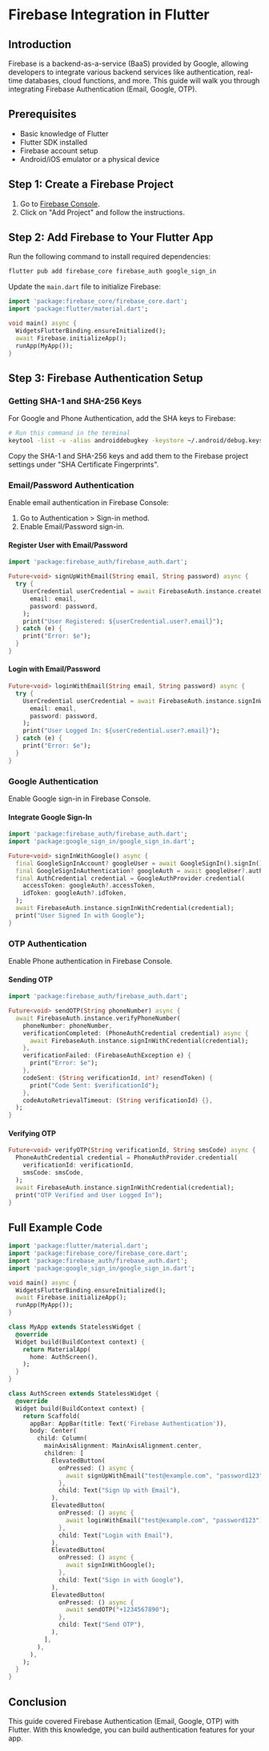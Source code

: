# Firebase Integration in Flutter

## Introduction

Firebase is a backend-as-a-service (BaaS) provided by Google, allowing developers to integrate various backend services like authentication, real-time databases, cloud functions, and more. This guide will walk you through integrating Firebase Authentication (Email, Google, OTP).

## Prerequisites

- Basic knowledge of Flutter
- Flutter SDK installed
- Firebase account setup
- Android/iOS emulator or a physical device

## Step 1: Create a Firebase Project

1. Go to [Firebase Console](https://console.firebase.google.com/).
2. Click on "Add Project" and follow the instructions.

## Step 2: Add Firebase to Your Flutter App

Run the following command to install required dependencies:

```sh
flutter pub add firebase_core firebase_auth google_sign_in
```

Update the `main.dart` file to initialize Firebase:

```dart
import 'package:firebase_core/firebase_core.dart';
import 'package:flutter/material.dart';

void main() async {
  WidgetsFlutterBinding.ensureInitialized();
  await Firebase.initializeApp();
  runApp(MyApp());
}
```

## Step 3: Firebase Authentication Setup

### Getting SHA-1 and SHA-256 Keys

For Google and Phone Authentication, add the SHA keys to Firebase:

```sh
# Run this command in the terminal
keytool -list -v -alias androiddebugkey -keystore ~/.android/debug.keystore -storepass android -keypass android
```

Copy the SHA-1 and SHA-256 keys and add them to the Firebase project settings under "SHA Certificate Fingerprints".

### Email/Password Authentication

Enable email authentication in Firebase Console:

1. Go to Authentication > Sign-in method.
2. Enable Email/Password sign-in.

#### Register User with Email/Password

```dart
import 'package:firebase_auth/firebase_auth.dart';

Future<void> signUpWithEmail(String email, String password) async {
  try {
    UserCredential userCredential = await FirebaseAuth.instance.createUserWithEmailAndPassword(
      email: email,
      password: password,
    );
    print("User Registered: ${userCredential.user?.email}");
  } catch (e) {
    print("Error: $e");
  }
}
```

#### Login with Email/Password

```dart
Future<void> loginWithEmail(String email, String password) async {
  try {
    UserCredential userCredential = await FirebaseAuth.instance.signInWithEmailAndPassword(
      email: email,
      password: password,
    );
    print("User Logged In: ${userCredential.user?.email}");
  } catch (e) {
    print("Error: $e");
  }
}
```

### Google Authentication

Enable Google sign-in in Firebase Console.

#### Integrate Google Sign-In

```dart
import 'package:firebase_auth/firebase_auth.dart';
import 'package:google_sign_in/google_sign_in.dart';

Future<void> signInWithGoogle() async {
  final GoogleSignInAccount? googleUser = await GoogleSignIn().signIn();
  final GoogleSignInAuthentication? googleAuth = await googleUser?.authentication;
  final AuthCredential credential = GoogleAuthProvider.credential(
    accessToken: googleAuth?.accessToken,
    idToken: googleAuth?.idToken,
  );
  await FirebaseAuth.instance.signInWithCredential(credential);
  print("User Signed In with Google");
}
```

### OTP Authentication

Enable Phone authentication in Firebase Console.

#### Sending OTP

```dart
import 'package:firebase_auth/firebase_auth.dart';

Future<void> sendOTP(String phoneNumber) async {
  await FirebaseAuth.instance.verifyPhoneNumber(
    phoneNumber: phoneNumber,
    verificationCompleted: (PhoneAuthCredential credential) async {
      await FirebaseAuth.instance.signInWithCredential(credential);
    },
    verificationFailed: (FirebaseAuthException e) {
      print("Error: $e");
    },
    codeSent: (String verificationId, int? resendToken) {
      print("Code Sent: $verificationId");
    },
    codeAutoRetrievalTimeout: (String verificationId) {},
  );
}
```

#### Verifying OTP

```dart
Future<void> verifyOTP(String verificationId, String smsCode) async {
  PhoneAuthCredential credential = PhoneAuthProvider.credential(
    verificationId: verificationId,
    smsCode: smsCode,
  );
  await FirebaseAuth.instance.signInWithCredential(credential);
  print("OTP Verified and User Logged In");
}
```

## Full Example Code

```dart
import 'package:flutter/material.dart';
import 'package:firebase_core/firebase_core.dart';
import 'package:firebase_auth/firebase_auth.dart';
import 'package:google_sign_in/google_sign_in.dart';

void main() async {
  WidgetsFlutterBinding.ensureInitialized();
  await Firebase.initializeApp();
  runApp(MyApp());
}

class MyApp extends StatelessWidget {
  @override
  Widget build(BuildContext context) {
    return MaterialApp(
      home: AuthScreen(),
    );
  }
}

class AuthScreen extends StatelessWidget {
  @override
  Widget build(BuildContext context) {
    return Scaffold(
      appBar: AppBar(title: Text('Firebase Authentication')),
      body: Center(
        child: Column(
          mainAxisAlignment: MainAxisAlignment.center,
          children: [
            ElevatedButton(
              onPressed: () async {
                await signUpWithEmail("test@example.com", "password123");
              },
              child: Text("Sign Up with Email"),
            ),
            ElevatedButton(
              onPressed: () async {
                await loginWithEmail("test@example.com", "password123");
              },
              child: Text("Login with Email"),
            ),
            ElevatedButton(
              onPressed: () async {
                await signInWithGoogle();
              },
              child: Text("Sign in with Google"),
            ),
            ElevatedButton(
              onPressed: () async {
                await sendOTP("+1234567890");
              },
              child: Text("Send OTP"),
            ),
          ],
        ),
      ),
    );
  }
}
```

## Conclusion

This guide covered Firebase Authentication (Email, Google, OTP) with Flutter. With this knowledge, you can build authentication features for your app.
